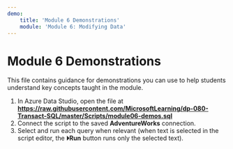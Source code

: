 ```yaml
---
demo:
    title: 'Module 6 Demonstrations'
    module: 'Module 6: Modifying Data'
---
```


# Module 6 Demonstrations

This file contains guidance for demonstrations you can use to help students understand key concepts taught in the module.

1. In Azure Data Studio, open the file at **https://raw.githubusercontent.com/MicrosoftLearning/dp-080-Transact-SQL/master/Scripts/module06-demos.sql**
2. Connect the script to the saved **AdventureWorks** connection.
3. Select and run each query when relevant (when text is selected in the script editor, the **&#x23f5;Run** button runs only the selected text).

